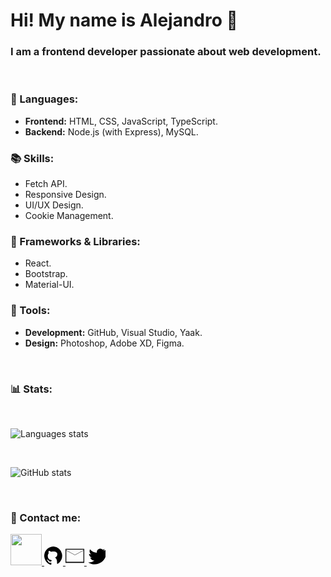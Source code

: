 # Hi! My name is Alejandro 👋
### I am a frontend developer passionate about web development.

<br>

### 🦄 Languages:  
- **Frontend:** HTML, CSS, JavaScript, TypeScript.  
- **Backend:** Node.js (with Express), MySQL.

### 📚 Skills:  
- Fetch API.  
- Responsive Design.  
- UI/UX Design.  
- Cookie Management.  


### 🚀 Frameworks & Libraries:  
- React.  
- Bootstrap.  
- Material-UI.  

### 💼 Tools:  
- **Development:** GitHub, Visual Studio, Yaak.  
- **Design:** Photoshop, Adobe XD, Figma.

<br>

### 📊 Stats:

<br>

![Languages stats](https://github-readme-stats.vercel.app/api/top-langs/?username=aleotinano&layout=compact&theme=radical)

<br>

![GitHub stats](https://github-readme-stats.vercel.app/api?username=aleotinano&show_icons=true&theme=radical)

<br>

### 💌 Contact me:

<!-- LinkedIn -->
<a href="https://www.linkedin.com/in/aleotinano" target="_blank">
  <img src="https://github.com/user-attachments/assets/007978d1-e214-463d-abc3-004dc59e5718" width="50" height="50" />
</a>

<!-- GitHub -->
<a href="https://github.com/aleotinano" target="_blank">
  <svg xmlns="http://www.w3.org/2000/svg" viewBox="0 0 16 16" width="30" height="30">
    <path d="M8 0a8 8 0 0 0-2.513 15.598c.396.073.54-.172.54-.384v-1.48c-2.216.484-2.68-.846-2.68-.846-.361-.917-.881-1.163-.881-1.163-.72-.49.054-.481.054-.481.796.055 1.213.822 1.213.822.696 1.19 1.829.847 2.272.648.071-.505.272-.847.494-1.043-1.703-.194-3.489-.851-3.489-3.782 0-.834.298-1.518.79-2.048-.079-.195-.342-.986.072-2.074 0 0 .64-.205 2.097.78.608-.168 1.256-.253 1.904-.253 1.77 0 3.289.718 3.289 2.284 0 1.444-.717 2.59-2.066 2.828 1.219.617 1.829 1.965 1.829 3.694v1.315c0 .213.14.458.543.384A8 8 0 0 0 8 0z"/>
  </svg>
</a>

<!-- Gmail -->
<a href="mailto:aleotinano@gmail.com" target="_blank">
  <svg xmlns="http://www.w3.org/2000/svg" viewBox="0 0 48 48" width="30" height="30">
    <path d="M0 6v36h48V6H0zm46 2v1.5L24 21 2 9.5V8h44zM2 39V10.5l22 11.5 22-11.5V39H2z"/>
  </svg>
</a>

<!-- Twitter -->
<a href="https://twitter.com/aleotinano" target="_blank">
  <svg xmlns="http://www.w3.org/2000/svg" viewBox="0 0 24 24" width="30" height="30">
    <path d="M23.7 4.6c-.9.4-1.8.7-2.7.8.9-.5 1.6-1.3 2-2.3-.8.5-1.7.8-2.6.9-.8-.8-2-1.3-3.2-1.3-2.4 0-4.3 2-4.3 4.3 0 .3.1.7.2 1-3.6-.2-6.8-1.9-8.9-4.5-.4.7-.6 1.5-.6 2.4 0 1.7.9 3.2 2.2 4.1-1-.1-2-.3-2.9-.7v.1c0 2.3 1.6 4.3 3.7 4.7-.4.1-.7.1-1.1.1-.3 0-.7 0-1-.1.7 2.3 2.8 3.9 5.2 3.9-1.9 1.5-4.3 2.4-6.8 2.4-.4 0-.8 0-1.1-.1 2.4 1.6 5.3 2.5 8.2 2.5 9.8 0 15.2-8.1 15.2-15.2 0-.2 0-.3 0-.5.7-.5 1.3-1.1 1.8-1.8z"/>
  </svg>
</a>


